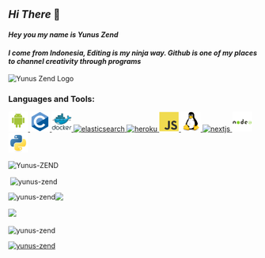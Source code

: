 ## <i>Hi There</i> 👋
#### <i>Hey you my name is Yunus Zend</i>
#### <i>I come from Indonesia, Editing is my ninja way. Github is one of my places to channel creativity through programs</i>
![Yunus Zend Logo](https://telegra.ph/file/2e90cde2cd2196b2c2eda.jpg)

<h3 align="left">Languages and Tools:</h3>
<p align="left"> <a href="https://developer.android.com" target="_blank"> <img src="https://raw.githubusercontent.com/devicons/devicon/master/icons/android/android-original-wordmark.svg" alt="android" width="40" height="40"/> </a> <a href="https://www.cprogramming.com/" target="_blank"> <img src="https://raw.githubusercontent.com/devicons/devicon/master/icons/c/c-original.svg" alt="c" width="40" height="40"/> </a> <a href="https://www.docker.com/" target="_blank"> <img src="https://raw.githubusercontent.com/devicons/devicon/master/icons/docker/docker-original-wordmark.svg" alt="docker" width="40" height="40"/> </a> <a href="https://www.elastic.co" target="_blank"> <img src="https://www.vectorlogo.zone/logos/elastic/elastic-icon.svg" alt="elasticsearch" width="40" height="40"/> </a> <a href="https://heroku.com" target="_blank"> <img src="https://www.vectorlogo.zone/logos/heroku/heroku-icon.svg" alt="heroku" width="40" height="40"/> </a> <a href="https://developer.mozilla.org/en-US/docs/Web/JavaScript" target="_blank"> <img src="https://raw.githubusercontent.com/devicons/devicon/master/icons/javascript/javascript-original.svg" alt="javascript" width="40" height="40"/> </a> <a href="https://www.linux.org/" target="_blank"> <img src="https://raw.githubusercontent.com/devicons/devicon/master/icons/linux/linux-original.svg" alt="linux" width="40" height="40"/> </a> <a href="https://nextjs.org/" target="_blank"> <img src="https://cdn.worldvectorlogo.com/logos/nextjs-3.svg" alt="nextjs" width="40" height="40"/> </a> <a href="https://nodejs.org" target="_blank"> <img src="https://raw.githubusercontent.com/devicons/devicon/master/icons/nodejs/nodejs-original-wordmark.svg" alt="nodejs" width="40" height="40"/> </a> <a href="https://www.python.org" target="_blank"> <img src="https://raw.githubusercontent.com/devicons/devicon/master/icons/python/python-original.svg" alt="python" width="40" height="40"/> </a> </p>

<p align="left"> <img src="https://komarev.com/ghpvc/?username=Yunus-ZEND&label=Profile%20views&color=0e75b6&style=flat" alt="Yunus-ZEND" /> </p>
<p>&nbsp;<img align="center" src="https://github-readme-stats.vercel.app/api?username=yunus-zend&show_icons=true&locale=en" alt="yunus-zend" /></p>

<p><img align="left" src="https://github-readme-stats.vercel.app/api/top-langs?username=yunus-zend&show_icons=true&locale=en&layout=compact" alt="yunus-zend" /></p>

<p align="left"> <a href="https://t.me/ZendYNS"><img src="https://img.shields.io/badge/My%20Contact%3F-click here-lightgreen?&style=flat-square?&logo=telegram" width=110px></a></p>
<p align="left"> <a href="https://t.me/KingUserbotSupport"><img src="https://img.shields.io/badge/Group%20Support%3F-click here-lightgreen?&style=flat-square?&logo=telegram" width=120px></a></p>

<p><img align="center" src="https://github-readme-streak-stats.herokuapp.com/?user=yunus-zend&" alt="yunus-zend" /></p>

<p align="left"> <a href="https://github.com/ryo-ma/github-profile-trophy"><img src="https://github-profile-trophy.vercel.app/?username=yunus-zend" alt="yunus-zend" /></a> </p>

